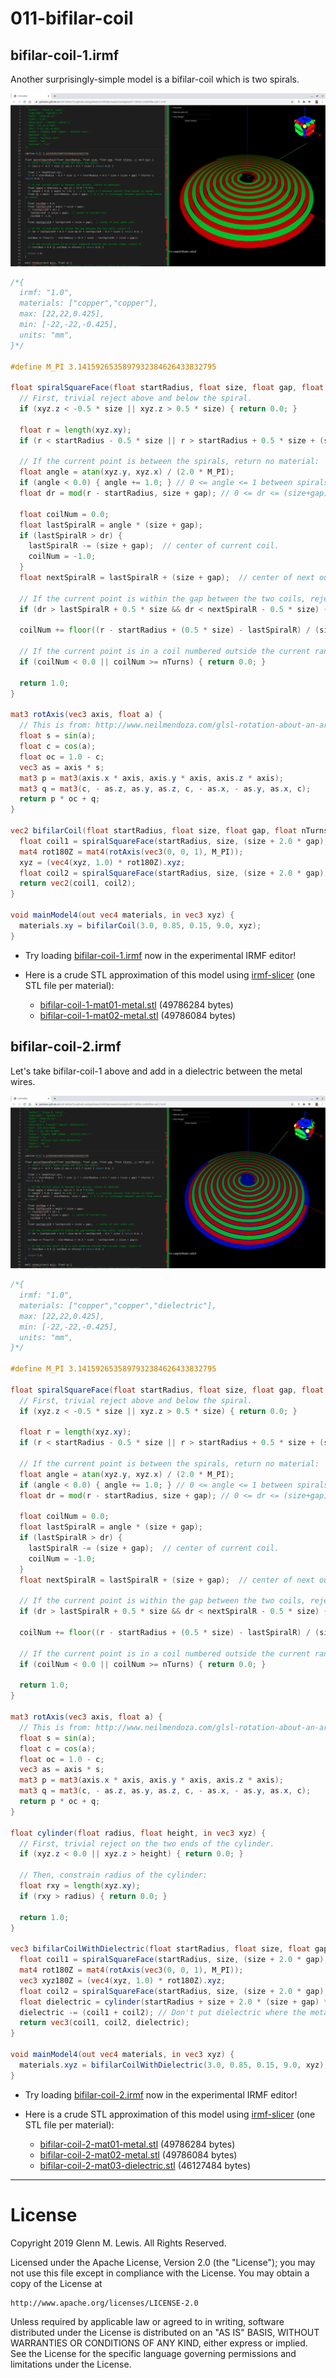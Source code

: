# 011-bifilar-coil

## bifilar-coil-1.irmf

Another surprisingly-simple model is a bifilar-coil which is two spirals.

![bifilar-coil-1.png](bifilar-coil-1.png)

```glsl
/*{
  irmf: "1.0",
  materials: ["copper","copper"],
  max: [22,22,0.425],
  min: [-22,-22,-0.425],
  units: "mm",
}*/

#define M_PI 3.1415926535897932384626433832795

float spiralSquareFace(float startRadius, float size, float gap, float nTurns, in vec3 xyz) {
  // First, trivial reject above and below the spiral.
  if (xyz.z < -0.5 * size || xyz.z > 0.5 * size) { return 0.0; }
  
  float r = length(xyz.xy);
  if (r < startRadius - 0.5 * size || r > startRadius + 0.5 * size + (size + gap) * nTurns) { return 0.0; }
  
  // If the current point is between the spirals, return no material:
  float angle = atan(xyz.y, xyz.x) / (2.0 * M_PI);
  if (angle < 0.0) { angle += 1.0; } // 0 <= angle <= 1 between spirals from center to center.
  float dr = mod(r - startRadius, size + gap); // 0 <= dr <= (size+gap) between spirals from center to center.
  
  float coilNum = 0.0;
  float lastSpiralR = angle * (size + gap);
  if (lastSpiralR > dr) {
    lastSpiralR -= (size + gap);  // center of current coil.
    coilNum = -1.0;
  }
  float nextSpiralR = lastSpiralR + (size + gap);  // center of next outer coil.
  
  // If the current point is within the gap between the two coils, reject it.
  if (dr > lastSpiralR + 0.5 * size && dr < nextSpiralR - 0.5 * size) { return 0.0; }
  
  coilNum += floor((r - startRadius + (0.5 * size) - lastSpiralR) / (size + gap));

  // If the current point is in a coil numbered outside the current range, reject it.
  if (coilNum < 0.0 || coilNum >= nTurns) { return 0.0; }

  return 1.0;
}

mat3 rotAxis(vec3 axis, float a) {
  // This is from: http://www.neilmendoza.com/glsl-rotation-about-an-arbitrary-axis/
  float s = sin(a);
  float c = cos(a);
  float oc = 1.0 - c;
  vec3 as = axis * s;
  mat3 p = mat3(axis.x * axis, axis.y * axis, axis.z * axis);
  mat3 q = mat3(c, - as.z, as.y, as.z, c, - as.x, - as.y, as.x, c);
  return p * oc + q;
}

vec2 bifilarCoil(float startRadius, float size, float gap, float nTurns, in vec3 xyz) {
  float coil1 = spiralSquareFace(startRadius, size, (size + 2.0 * gap), nTurns, xyz);
  mat4 rot180Z = mat4(rotAxis(vec3(0, 0, 1), M_PI));
  xyz = (vec4(xyz, 1.0) * rot180Z).xyz;
  float coil2 = spiralSquareFace(startRadius, size, (size + 2.0 * gap), nTurns, xyz);
  return vec2(coil1, coil2);
}

void mainModel4(out vec4 materials, in vec3 xyz) {
  materials.xy = bifilarCoil(3.0, 0.85, 0.15, 9.0, xyz);
}
```

* Try loading [bifilar-coil-1.irmf](https://gmlewis.github.io/irmf-editor/?s=github.com/gmlewis/irmf/blob/master/examples/011-bifilar-coil/bifilar-coil-1.irmf) now in the experimental IRMF editor!

* Here is a crude STL approximation of this model
  using [irmf-slicer](https://github.com/gmlewis/irmf-slicer)
  (one STL file per material):
  - [bifilar-coil-1-mat01-metal.stl](bifilar-coil-1-mat01-metal.stl) (49786284 bytes)
  - [bifilar-coil-1-mat02-metal.stl](bifilar-coil-1-mat02-metal.stl) (49786084 bytes)

## bifilar-coil-2.irmf

Let's take bifilar-coil-1 above and add in a dielectric between the metal wires.

![bifilar-coil-2.png](bifilar-coil-2.png)

```glsl
/*{
  irmf: "1.0",
  materials: ["copper","copper","dielectric"],
  max: [22,22,0.425],
  min: [-22,-22,-0.425],
  units: "mm",
}*/

#define M_PI 3.1415926535897932384626433832795

float spiralSquareFace(float startRadius, float size, float gap, float nTurns, in vec3 xyz) {
  // First, trivial reject above and below the spiral.
  if (xyz.z < -0.5 * size || xyz.z > 0.5 * size) { return 0.0; }
  
  float r = length(xyz.xy);
  if (r < startRadius - 0.5 * size || r > startRadius + 0.5 * size + (size + gap) * nTurns) { return 0.0; }
  
  // If the current point is between the spirals, return no material:
  float angle = atan(xyz.y, xyz.x) / (2.0 * M_PI);
  if (angle < 0.0) { angle += 1.0; } // 0 <= angle <= 1 between spirals from center to center.
  float dr = mod(r - startRadius, size + gap); // 0 <= dr <= (size+gap) between spirals from center to center.
  
  float coilNum = 0.0;
  float lastSpiralR = angle * (size + gap);
  if (lastSpiralR > dr) {
    lastSpiralR -= (size + gap);  // center of current coil.
    coilNum = -1.0;
  }
  float nextSpiralR = lastSpiralR + (size + gap);  // center of next outer coil.
  
  // If the current point is within the gap between the two coils, reject it.
  if (dr > lastSpiralR + 0.5 * size && dr < nextSpiralR - 0.5 * size) { return 0.0; }
  
  coilNum += floor((r - startRadius + (0.5 * size) - lastSpiralR) / (size + gap));

  // If the current point is in a coil numbered outside the current range, reject it.
  if (coilNum < 0.0 || coilNum >= nTurns) { return 0.0; }

  return 1.0;
}

mat3 rotAxis(vec3 axis, float a) {
  // This is from: http://www.neilmendoza.com/glsl-rotation-about-an-arbitrary-axis/
  float s = sin(a);
  float c = cos(a);
  float oc = 1.0 - c;
  vec3 as = axis * s;
  mat3 p = mat3(axis.x * axis, axis.y * axis, axis.z * axis);
  mat3 q = mat3(c, - as.z, as.y, as.z, c, - as.x, - as.y, as.x, c);
  return p * oc + q;
}

float cylinder(float radius, float height, in vec3 xyz) {
  // First, trivial reject on the two ends of the cylinder.
  if (xyz.z < 0.0 || xyz.z > height) { return 0.0; }
  
  // Then, constrain radius of the cylinder:
  float rxy = length(xyz.xy);
  if (rxy > radius) { return 0.0; }
  
  return 1.0;
}

vec3 bifilarCoilWithDielectric(float startRadius, float size, float gap, float nTurns, in vec3 xyz) {
  float coil1 = spiralSquareFace(startRadius, size, (size + 2.0 * gap), nTurns, xyz);
  mat4 rot180Z = mat4(rotAxis(vec3(0, 0, 1), M_PI));
  vec3 xyz180Z = (vec4(xyz, 1.0) * rot180Z).xyz;
  float coil2 = spiralSquareFace(startRadius, size, (size + 2.0 * gap), nTurns, xyz180Z);
  float dielectric = cylinder(startRadius + size + 2.0 * (size + gap) * nTurns, size, xyz+vec3(0,0,.5*size));
  dielectric -= (coil1 + coil2); // Don't put dielectric where the metal is.
  return vec3(coil1, coil2, dielectric);
}

void mainModel4(out vec4 materials, in vec3 xyz) {
  materials.xyz = bifilarCoilWithDielectric(3.0, 0.85, 0.15, 9.0, xyz);
}
```

* Try loading [bifilar-coil-2.irmf](https://gmlewis.github.io/irmf-editor/?s=github.com/gmlewis/irmf/blob/master/examples/011-bifilar-coil/bifilar-coil-2.irmf) now in the experimental IRMF editor!

* Here is a crude STL approximation of this model
  using [irmf-slicer](https://github.com/gmlewis/irmf-slicer)
  (one STL file per material):
  - [bifilar-coil-2-mat01-metal.stl](bifilar-coil-2-mat01-metal.stl) (49786284 bytes)
  - [bifilar-coil-2-mat02-metal.stl](bifilar-coil-2-mat02-metal.stl) (49786084 bytes)
  - [bifilar-coil-2-mat03-dielectric.stl](bifilar-coil-2-mat03-dielectric.stl) (46127484 bytes)

----------------------------------------------------------------------

# License

Copyright 2019 Glenn M. Lewis. All Rights Reserved.

Licensed under the Apache License, Version 2.0 (the "License");
you may not use this file except in compliance with the License.
You may obtain a copy of the License at

    http://www.apache.org/licenses/LICENSE-2.0

Unless required by applicable law or agreed to in writing, software
distributed under the License is distributed on an "AS IS" BASIS,
WITHOUT WARRANTIES OR CONDITIONS OF ANY KIND, either express or implied.
See the License for the specific language governing permissions and
limitations under the License.
